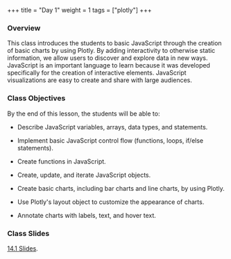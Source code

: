 +++
title = "Day 1"
weight = 1
tags = ["plotly"] 
+++


### Overview

This class introduces the students to basic JavaScript through the creation of basic charts by using Plotly. By adding interactivity to otherwise static information, we allow users to discover and explore data in new ways. JavaScript is an important language to learn because it was developed specifically for the creation of interactive elements. JavaScript visualizations are easy to create and share with large audiences.


### Class Objectives

By the end of this lesson, the students will be able to:

* Describe JavaScript variables, arrays, data types, and statements.

* Implement basic JavaScript control flow (functions, loops, if/else statements).

* Create functions in JavaScript.

* Create, update, and iterate JavaScript objects.

* Create basic charts, including bar charts and line charts, by using Plotly.

* Use Plotly's layout object to customize the appearance of charts.

* Annotate charts with labels, text, and hover text.

### Class Slides
[14.1 Slides](https://docs.google.com/presentation/d/1JuHV4vQZA0WfIgNntHCYz3aMb_8EQbhleEXthPvzK-4/edit?usp=sharing).